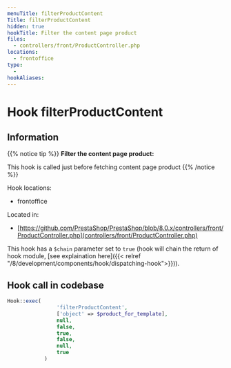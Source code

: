 ```yaml
---
menuTitle: filterProductContent
Title: filterProductContent
hidden: true
hookTitle: Filter the content page product
files:
  - controllers/front/ProductController.php
locations:
  - frontoffice
type:
  - 
hookAliases:
---
```


# Hook filterProductContent

## Information

{{% notice tip %}}
**Filter the content page product:** 

This hook is called just before fetching content page product
{{% /notice %}}

Hook locations: 
  - frontoffice

Located in: 
  - [https://github.com/PrestaShop/PrestaShop/blob/8.0.x/controllers/front/ProductController.php](controllers/front/ProductController.php)

This hook has a `$chain` parameter set to `true` (hook will chain the return of hook module, [see explaination here]({{< relref "/8/development/components/hook/dispatching-hook">}})).

## Hook call in codebase

```php
Hook::exec(
                'filterProductContent',
                ['object' => $product_for_template],
                null,
                false,
                true,
                false,
                null,
                true
            )
```